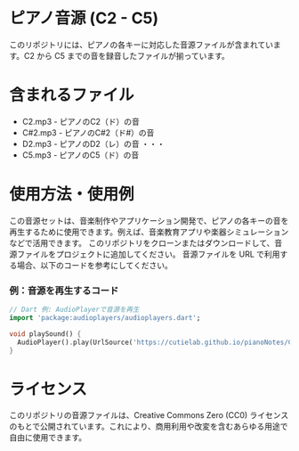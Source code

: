 # ピアノ音源 (C2 - C5)
このリポジトリには、ピアノの各キーに対応した音源ファイルが含まれています。C2 から C5 までの音を録音したファイルが揃っています。

# 含まれるファイル
- C2.mp3 - ピアノのC2（ド）の音
- C#2.mp3 - ピアノのC#2（ド#）の音
- D2.mp3 - ピアノのD2（レ）の音
・・・
- C5.mp3 - ピアノのC5（ド）の音

# 使用方法・使用例
この音源セットは、音楽制作やアプリケーション開発で、ピアノの各キーの音を再生するために使用できます。例えば、音楽教育アプリや楽器シミュレーションなどで活用できます。
このリポジトリをクローンまたはダウンロードして、音源ファイルをプロジェクトに追加してください。
音源ファイルを URL で利用する場合、以下のコードを参考にしてください。
### 例：音源を再生するコード
```dart
// Dart 例: AudioPlayerで音源を再生
import 'package:audioplayers/audioplayers.dart';

void playSound() {
  AudioPlayer().play(UrlSource('https://cutielab.github.io/pianoNotes/Csharp3.mp3'));
}
```

# ライセンス
このリポジトリの音源ファイルは、Creative Commons Zero (CC0) ライセンスのもとで公開されています。これにより、商用利用や改変を含むあらゆる用途で自由に使用できます。
